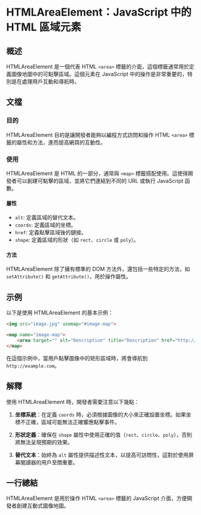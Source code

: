 <!--
Meta Description: # HTMLAreaElement：JavaScript 中的 HTML 區域元素 ## 概述 HTMLAreaElement 是一個代表 HTML `<area>` 標籤的介面，這個標籤通常用於定義圖像地圖中的可點擊區域。這個元素在 JavaScript 中的操作是非常重要的，特別是在處理用戶互動...
Meta Keywords: htmlareaelement, html, map, javascript, area
-->

# HTMLAreaElement：JavaScript 中的 HTML 區域元素

## 概述
HTMLAreaElement 是一個代表 HTML `<area>` 標籤的介面，這個標籤通常用於定義圖像地圖中的可點擊區域。這個元素在 JavaScript 中的操作是非常重要的，特別是在處理用戶互動和導航時。

## 文檔
### 目的
HTMLAreaElement 目的是讓開發者能夠以編程方式訪問和操作 HTML `<area>` 標籤的屬性和方法，進而提高網頁的互動性。

### 使用
HTMLAreaElement 是 HTML 的一部分，通常與 `<map>` 標籤搭配使用。這使得開發者可以創建可點擊的區域，並將它們連結到不同的 URL 或執行 JavaScript 函數。

#### 屬性
- `alt`: 定義區域的替代文本。
- `coords`: 定義區域的坐標。
- `href`: 定義點擊區域後的鏈接。
- `shape`: 定義區域的形狀（如 `rect`、`circle` 或 `poly`）。

#### 方法
HTMLAreaElement 除了擁有標準的 DOM 方法外，還包括一些特定的方法，如 `setAttribute()` 和 `getAttribute()`，用於操作屬性。

## 示例
以下是使用 HTMLAreaElement 的基本示例：

```html
<img src="image.jpg" usemap="#image-map">

<map name="image-map">
    <area target="" alt="Description" title="Description" href="http://example.com" coords="34,44,270,350" shape="rect">
</map>
```

在這個示例中，當用戶點擊圖像中的矩形區域時，將會導航到 `http://example.com`。

## 解釋
使用 HTMLAreaElement 時，開發者需要注意以下幾點：

1. **坐標系統**：在定義 `coords` 時，必須根據圖像的大小來正確設置坐標。如果坐標不正確，區域可能無法正確響應點擊事件。
   
2. **形狀定義**：確保在 `shape` 屬性中使用正確的值（`rect`、`circle`、`poly`），否則將無法呈現預期的效果。

3. **替代文本**：始終為 `alt` 屬性提供描述性文本，以提高可訪問性，這對於使用屏幕閱讀器的用戶至關重要。

## 一行總結
HTMLAreaElement 是用於操作 HTML `<area>` 標籤的 JavaScript 介面，方便開發者創建互動式圖像地圖。